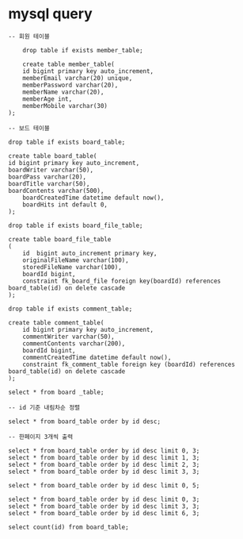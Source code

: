 # mysql query

	-- 회원 테이블

        drop table if exists member_table;

        create table member_table(
        id bigint primary key auto_increment,
        memberEmail varchar(20) unique,
        memberPassword varchar(20),
        memberName varchar(20),
        memberAge int,
        memberMobile varchar(30)
	);

	-- 보드 테이블

	drop table if exists board_table;

	create table board_table(
   	id bigint primary key auto_increment,
   	boardWriter varchar(50),
	boardPass varchar(20),
	boardTitle varchar(50),
	boardContents varchar(500),
    	boardCreatedTime datetime default now(),
    	boardHits int default 0,
	);

	drop table if exists board_file_table;
	
	create table board_file_table
	(
	    id	bigint auto_increment primary key,
	    originalFileName varchar(100),
	    storedFileName varchar(100),
	    boardId bigint,
	    constraint fk_board_file foreign key(boardId) references board_table(id) on delete cascade
	);
	
	drop table if exists comment_table;
	
	create table comment_table(
	    id bigint primary key auto_increment,
	    commentWriter varchar(50),
	    commentContents varchar(200),
	    boardId bigint,
	    commentCreatedTime datetime default now(),
	    constraint fk_comment_table foreign key (boardId) references board_table(id) on delete cascade
	);
	
	select * from board	_table;
	
	-- id 기준 내림차순 정렬

	select * from board_table order by id desc;
	
	-- 한페이지 3개씩 출력

	select * from board_table order by id desc limit 0, 3;
	select * from board_table order by id desc limit 1, 3;
	select * from board_table order by id desc limit 2, 3;
	select * from board_table order by id desc limit 3, 3;
	
	select * from board_table order by id desc limit 0, 5;
	
	select * from board_table order by id desc limit 0, 3;
	select * from board_table order by id desc limit 3, 3;
	select * from board_table order by id desc limit 6, 3;
	
	select count(id) from board_table;
